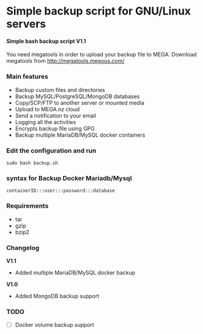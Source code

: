 # Simple backup script for GNU/Linux servers
#### Simple bash backup script V1.1

You need megatools in order to upload your backup file to MEGA. Download megatools from http://megatools.megous.com/

### Main features

- Backup custom files and directories
- Backup MySQL/PostgreSQL/MongoDB databases
- Copy/SCP/FTP to another server or mounted media
- Upload to MEGA.nz cloud
- Send a notification to your email
- Logging all the activities
- Encrypts backup file using GPG
- Backup multiple MariaDB/MySQL docker containers

### Edit the configuration and run
```
sudo bash backup.sh
```

### syntax for Backup Docker Mariadb/Mysql
```
containerID:::user:::password:::database
```

### Requirements

- tar
- gzip 
- bzip2

### Changelog

**V1.1**

- Added multiple MariaDB/MySQL docker backup

**V1.0**

- Added MongoDB backup support

### TODO 

- [ ] Docker volume backup support 
